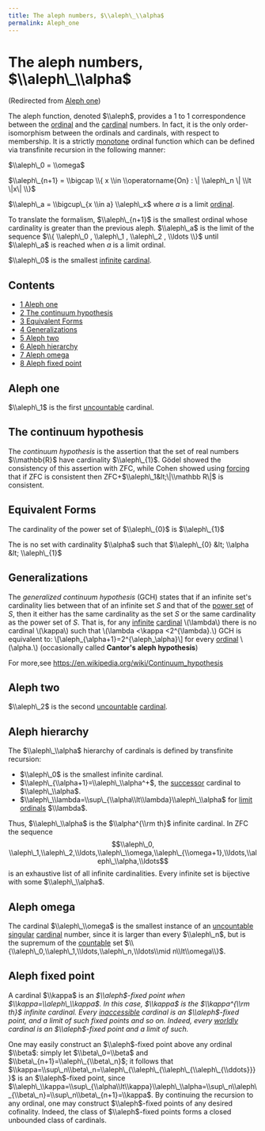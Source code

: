 ```yaml
---
title: The aleph numbers, $\\aleph\_\\alpha$
permalink: Aleph_one
---
```

# The aleph numbers, $\\aleph\_\\alpha$






(Redirected from [Aleph
one](index.php?title=Aleph_one&redirect=no "Aleph one"))






The aleph function, denoted $\\aleph$, provides a 1 to 1 correspondence
between the
[ordinal](Ordinal "Ordinal")
and the
[cardinal](Cardinal "Cardinal")
numbers. In fact, it is the only order-isomorphism between the ordinals
and cardinals, with respect to membership. It is a strictly
[monotone](Monotone "Monotone")
ordinal function which can be defined via transfinite recursion in the
following manner:

$\\aleph\_0 = \\omega$

$\\aleph\_{n+1} = \\bigcap \\{ x \\in \\operatorname{On} : \| \\aleph\_n
\| \\lt \|x\| \\}$

$\\aleph\_a = \\bigcup\_{x \\in a} \\aleph\_x$ where $a$ is a limit
[ordinal](Ordinal "Ordinal").

To translate the formalism, $\\aleph\_{n+1}$ is the smallest ordinal
whose cardinality is greater than the previous aleph. $\\aleph\_a$ is
the limit of the sequence $\\{ \\aleph\_0 , \\aleph\_1 , \\aleph\_2 ,
\\ldots \\}$ until $\\aleph\_a$ is reached when $a$ is a limit ordinal.

$\\aleph\_0$ is the smallest
<a href="Infinite" class="mw-redirect" title="Infinite">infinite</a>
[cardinal](Cardinal "Cardinal").



## Contents


-   [<span class="tocnumber">1</span> <span class="toctext">Aleph
    one</span>](#Aleph_one)
-   [<span class="tocnumber">2</span> <span class="toctext">The
    continuum hypothesis</span>](#The_continuum_hypothesis)
-   [<span class="tocnumber">3</span> <span class="toctext">Equivalent
    Forms</span>](#Equivalent_Forms)
-   [<span class="tocnumber">4</span> <span
    class="toctext">Generalizations</span>](#Generalizations)
-   [<span class="tocnumber">5</span> <span class="toctext">Aleph
    two</span>](#Aleph_two)
-   [<span class="tocnumber">6</span> <span class="toctext">Aleph
    hierarchy</span>](#Aleph_hierarchy)
-   [<span class="tocnumber">7</span> <span class="toctext">Aleph
    omega</span>](#Aleph_omega)
-   [<span class="tocnumber">8</span> <span class="toctext">Aleph fixed
    point</span>](#Aleph_fixed_point)


## Aleph one

$\\aleph\_1$ is the first
<a href="Uncountable" class="mw-redirect" title="Uncountable">uncountable</a>
cardinal.

  

## The continuum hypothesis

The *continuum hypothesis* is the assertion that the set of real numbers
$\\mathbb{R}$ have cardinality $\\aleph\_{1}$. Gödel showed the
consistency of this assertion with ZFC, while Cohen showed using
[forcing](Forcing "Forcing")
that if ZFC is consistent then ZFC+$\\aleph\_1&lt;\|\\mathbb R\|$ is
consistent.

## Equivalent Forms

The cardinality of the power set of $\\aleph\_{0}$ is $\\aleph\_{1}$

The is no set with cardinality $\\alpha$ such that $\\aleph\_{0} &lt;
\\alpha &lt; \\aleph\_{1}$

## Generalizations

The *generalized continuum hypothesis* (GCH) states that if an infinite
set's cardinality lies between that of an infinite set *S* and that of
the
<a href="index.php?title=Power_set&amp;action=edit&amp;redlink=1" class="new" title="Power set (page does not exist)">power set</a>
of *S*, then it either has the same cardinality as the set *S* or the
same cardinality as the power set of *S*. That is, for any
<a href="index.php?title=Infinite_set&amp;action=edit&amp;redlink=1" class="new" title="Infinite set (page does not exist)">infinite</a>
<a href="index.php?title=Cardinal_number&amp;action=edit&amp;redlink=1" class="new" title="Cardinal number (page does not exist)">cardinal</a>
\\(\\lambda\\) there is no cardinal \\(\\kappa\\) such that \\(\\lambda
&lt;\\kappa &lt;2^{\\lambda}.\\) GCH is equivalent to:
\\\[\\aleph\_{\\alpha+1}=2^{\\aleph\_\\alpha}\\\] for every
<a href="index.php?title=Ordinal_number&amp;action=edit&amp;redlink=1" class="new" title="Ordinal number (page does not exist)">ordinal</a>
\\(\\alpha.\\) (occasionally called **Cantor's aleph hypothesis**)

For more,see
<a href="https://en.wikipedia.org/wiki/Continuum_hypothesis" class="external free">https://en.wikipedia.org/wiki/Continuum_hypothesis</a>

## Aleph two

$\\aleph\_2$ is the second
<a href="Uncountable" class="mw-redirect" title="Uncountable">uncountable</a>
[cardinal](Cardinal "Cardinal").

  

## Aleph hierarchy

The $\\aleph\_\\alpha$ hierarchy of cardinals is defined by transfinite
recursion:

-   $\\aleph\_0$ is the smallest infinite cardinal.
-   $\\aleph\_{\\alpha+1}=\\aleph\_\\alpha^+$, the
    <a href="Successor" class="mw-redirect" title="Successor">successor</a>
    cardinal to $\\aleph\_\\alpha$.
-   $\\aleph\_\\lambda=\\sup\_{\\alpha\\lt\\lambda}\\aleph\_\\alpha$ for
    [limit
    ordinals](Limit_ordinal "Limit ordinal")
    $\\lambda$.

Thus, $\\aleph\_\\alpha$ is the $\\alpha^{\\rm th}$ infinite cardinal.
In ZFC the sequence $$\\aleph\_0,
\\aleph\_1,\\aleph\_2,\\ldots,\\aleph\_\\omega,\\aleph\_{\\omega+1},\\ldots,\\aleph\_\\alpha,\\ldots$$
is an exhaustive list of all infinite cardinalities. Every infinite set
is bijective with some $\\aleph\_\\alpha$.

  

## Aleph omega

The cardinal $\\aleph\_\\omega$ is the smallest instance of an
<a href="Uncountable" class="mw-redirect" title="Uncountable">uncountable</a>
<a href="Singular" class="mw-redirect" title="Singular">singular</a>
[cardinal](Cardinal "Cardinal")
number, since it is larger than every $\\aleph\_n$, but is the supremum
of the
[countable](Countable "Countable")
set $\\{\\aleph\_0,\\aleph\_1,\\ldots,\\aleph\_n,\\ldots\\mid
n\\lt\\omega\\}$.

  

## Aleph fixed point

A cardinal $\\kappa$ is an *$\\aleph$-fixed point when
$\\kappa=\\aleph\_\\kappa$. In this case, $\\kappa$ is the
$\\kappa^{\\rm th}$ infinite cardinal. Every
[inaccessible](Inaccessible "Inaccessible")
cardinal is an $\\aleph$-fixed point, and a limit of such fixed points
and so on. Indeed, every
[worldly](Worldly "Worldly")
cardinal is an $\\aleph$-fixed point and a limit of such.*

One may easily construct an $\\aleph$-fixed point above any ordinal
$\\beta$: simply let $\\beta\_0=\\beta$ and
$\\beta\_{n+1}=\\aleph\_{\\beta\_n}$; it follows that
$\\kappa=\\sup\_n\\beta\_n=\\aleph\_{\\aleph\_{\\aleph\_{\\aleph\_{\\ddots}}}}$
is an $\\aleph$-fixed point, since
$\\aleph\_\\kappa=\\sup\_{\\alpha\\lt\\kappa}\\aleph\_\\alpha=\\sup\_n\\aleph\_{\\beta\_n}=\\sup\_n\\beta\_{n+1}=\\kappa$.
By continuing the recursion to any ordinal, one may construct
$\\aleph$-fixed points of any desired cofinality. Indeed, the class of
$\\aleph$-fixed points forms a closed unbounded class of cardinals.


